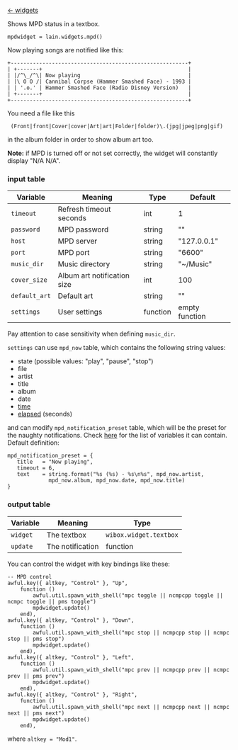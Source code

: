 [<- widgets](https://github.com/copycat-killer/lain/wiki/Widgets)

Shows MPD status in a textbox.

	mpdwidget = lain.widgets.mpd()

Now playing songs are notified like this:

	+--------------------------------------------------------+
	| +-------+                                              |
	| |/^\_/^\| Now playing                                  |
    | |\ O O /| Cannibal Corpse (Hammer Smashed Face) - 1993 |
    | | '.o.' | Hammer Smashed Face (Radio Disney Version)   |
	| +-------+                                              |
	+--------------------------------------------------------+

You need a file like this

     (Front|front|Cover|cover|Art|art|Folder|folder)\.(jpg|jpeg|png|gif)

in the album folder in order to show album art too.

**Note:** if MPD is turned off or not set correctly, the widget will constantly display "N/A N/A".

### input table

Variable | Meaning | Type | Default
--- | --- | --- | ---
`timeout` | Refresh timeout seconds | int | 1
`password` | MPD password | string | ""
`host` | MPD server | string | "127.0.0.1"
`port` | MPD port | string | "6600"
`music_dir` | Music directory | string | "~/Music"
`cover_size` | Album art notification size | int | 100
`default_art` | Default art | string | ""
`settings` | User settings | function | empty function

Pay attention to case sensitivity when defining `music_dir`.

`settings` can use `mpd_now` table, which contains the following string values:

- state (possible values: "play", "pause", "stop")
- file
- artist
- title
- album
- date
- [time](https://github.com/copycat-killer/lain/pull/90)
- [elapsed](https://github.com/copycat-killer/lain/pull/90) (seconds)

and can modify `mpd_notification_preset` table, which will be the preset for the naughty notifications. Check [here](http://awesome.naquadah.org/doc/api/modules/naughty.html#notify) for the list of variables it can contain. Default definition:

    mpd_notification_preset = {
       title   = "Now playing",
       timeout = 6,
       text    = string.format("%s (%s) - %s\n%s", mpd_now.artist,
                 mpd_now.album, mpd_now.date, mpd_now.title)
    }

### output table

Variable | Meaning | Type
--- | --- | ---
`widget` | The textbox | `wibox.widget.textbox`
`update` | The notification | function

You can control the widget with key bindings like these:

    -- MPD control
    awful.key({ altkey, "Control" }, "Up",
        function ()
            awful.util.spawn_with_shell("mpc toggle || ncmpcpp toggle || ncmpc toggle || pms toggle")
            mpdwidget.update()
        end),
    awful.key({ altkey, "Control" }, "Down",
        function ()
            awful.util.spawn_with_shell("mpc stop || ncmpcpp stop || ncmpc stop || pms stop")
            mpdwidget.update()
        end),
    awful.key({ altkey, "Control" }, "Left",
        function ()
            awful.util.spawn_with_shell("mpc prev || ncmpcpp prev || ncmpc prev || pms prev")
            mpdwidget.update()
        end),
    awful.key({ altkey, "Control" }, "Right",
        function ()
            awful.util.spawn_with_shell("mpc next || ncmpcpp next || ncmpc next || pms next")
            mpdwidget.update()
        end),

where `altkey = "Mod1"`.